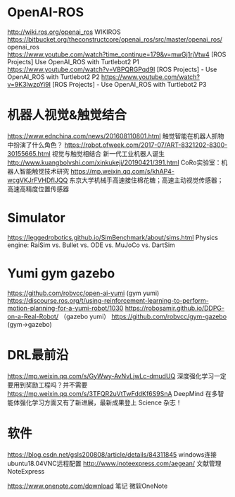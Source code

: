 # OpenAI-ROS
http://wiki.ros.org/openai_ros  WIKIROS   
https://bitbucket.org/theconstructcore/openai_ros/src/master/openai_ros/ openai_ros   
https://www.youtube.com/watch?time_continue=179&v=mwGj1rjVtw4 [ROS Projects] Use OpenAI_ROS with Turtlebot2 P1
https://www.youtube.com/watch?v=VBPQRGPqd9I  [ROS Projects] - Use OpenAI_ROS with Turtlebot2 P2
https://www.youtube.com/watch?v=9K3lwzpYi9I  [ROS Projects] - Use OpenAI_ROS with Turtlebot2 P3

# 机器人视觉&触觉结合
https://www.ednchina.com/news/201608110801.html 触觉智能在机器人抓物中扮演了什么角色？ 
https://robot.ofweek.com/2017-07/ART-8321202-8300-30155665.html 视觉与触觉相结合 新一代工业机器人诞生
http://www.kuangbolvshi.com/xinkukeji/20190421/391.html CoRo实验室：机器人智能触觉技术研究
https://mp.weixin.qq.com/s/khAP4-wcgVKJrFVHDfIJQQ  东京大学机械手高速接住棉花糖；高速主动视觉传感器；高速高精度位置传感器

# Simulator 
https://leggedrobotics.github.io/SimBenchmark/about/sims.html  Physics engine: RaiSim vs. Bullet vs. ODE vs. MuJoCo vs. DartSim


# Yumi gym gazebo
https://github.com/robvcc/open-ai-yumi (gym yumi)
https://discourse.ros.org/t/using-reinforcement-learning-to-perform-motion-planning-for-a-yumi-robot/1030 
https://robosamir.github.io/DDPG-on-a-Real-Robot/ （gazebo yumi）
https://github.com/robvcc/gym-gazebo (gym->gazebo)
          

# DRL最前沿
https://mp.weixin.qq.com/s/GyWwy-AvNvLjwLc-dmudUQ 深度强化学习一定要用到奖励工程吗？并不需要
https://mp.weixin.qq.com/s/3TFQR2uVtTwFddKf6S9SnA DeepMind 在多智能体强化学习方面又有了新进展，最新成果登上 Science 杂志！



# 软件
https://blog.csdn.net/gsls200808/article/details/84311845 windows连接ubuntu18.04VNC远程配置
http://www.inoteexpress.com/aegean/ 文献管理 NoteExpress 

https://www.onenote.com/download 笔记 微软OneNote


